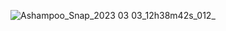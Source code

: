 ![Ashampoo_Snap_2023 03 03_12h38m42s_012_](https://user-images.githubusercontent.com/114237174/222685854-eba242dd-42c2-479c-be4f-bde4336b9108.png)
